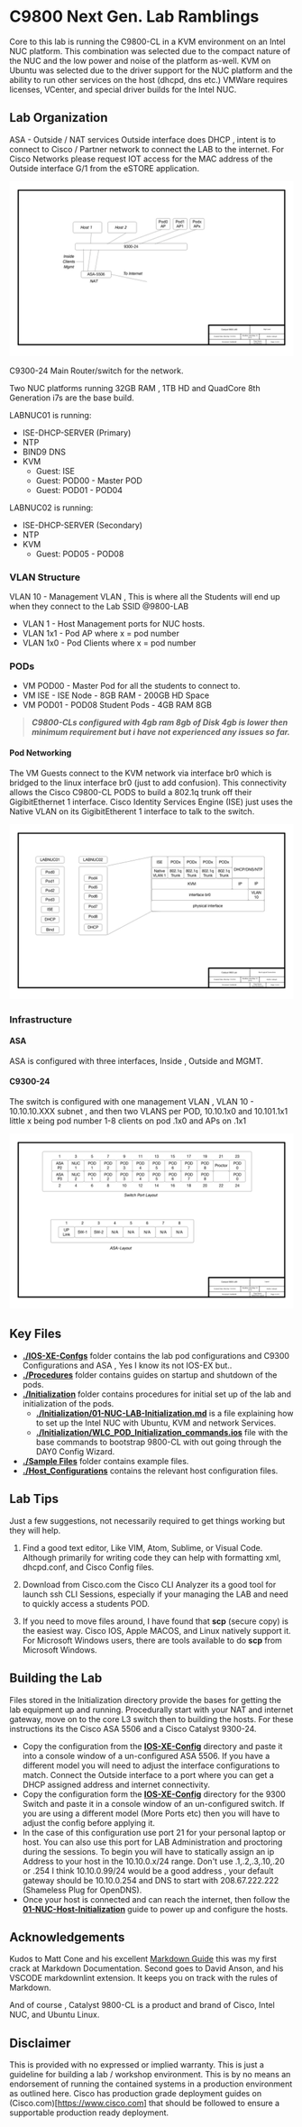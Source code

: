 
# C9800 Next Gen. Lab Ramblings

Core to this lab is running the C9800-CL in a KVM environment on an Intel NUC platform.   This combination was selected due to the compact nature of the NUC and the low power and noise of the platform as-well.  KVM on Ubuntu was selected due to the driver support for the NUC platform and the ability to run other services on the host (dhcpd, dns etc.) VMWare requires licenses, VCenter, and special driver builds for the Intel NUC.

## Lab Organization

ASA - Outside / NAT services Outside interface does DHCP , intent is to connect to Cisco / Partner network to connect the LAB to the internet.  For Cisco Networks please request IOT access for the MAC address of the Outside interface G/1 from the eSTORE application.

![High Level Architecture](https://github.com/naboyd/C9800-LAB/blob/master/Cat9kLABDrawings/Architecture.png)

C9300-24 Main Router/switch for the network.  

Two NUC platforms running 32GB RAM , 1TB HD and QuadCore 8th Generation i7s are the base build.  

LABNUC01 is running:

- ISE-DHCP-SERVER (Primary)
- NTP
- BIND9 DNS
- KVM
  - Guest: ISE
  - Guest: POD00 - Master POD
  - Guest: POD01 - POD04  

LABNUC02 is running:

- ISE-DHCP-SERVER (Secondary)
- NTP
- KVM
  - Guest: POD05 - POD08

### VLAN Structure

VLAN 10 - Management VLAN , This is where all the Students will end up when they connect to the Lab SSID @9800-LAB

- VLAN 1 - Host Management ports for NUC hosts.
- VLAN 1x1 - Pod AP where x = pod number
- VLAN 1x0 - Pod Clients where x = pod number

### PODs

- VM POD00 - Master Pod for all the students to connect to.
- VM ISE - ISE Node - 8GB RAM - 200GB HD Space
- VM POD01 - POD08  Student Pods - 4GB RAM 8GB 

>***C9800-CLs configured with 4gb ram 8gb of Disk 4gb is lower then minimum requirement but i have not experienced any issues so far.***

#### Pod Networking

The VM Guests connect to the KVM network via interface br0 which is bridged to the linux interface br0 (just to add confusion).  This connectivity allows the Cisco C9800-CL PODS to build a 802.1q trunk off their GigibitEthernet 1 interface. Cisco Identity Services Engine (ISE) just uses the Native VLAN on its GigibitEtherent 1 interface to talk to the switch.

![Pod Networking Architecture](https://github.com/naboyd/C9800-LAB/blob/master/Cat9kLABDrawings/Host%20Architecture.png)

### Infrastructure

#### ASA

ASA is configured with three interfaces, Inside , Outside and MGMT.

#### C9300-24

The switch is configured with one management VLAN , VLAN 10 - 10.10.10.XXX subnet , and then two VLANS per POD, 10.10.1x0 and 10.101.1x1 little x being pod number 1-8  clients on pod .1x0 and APs on .1x1

![Switch Port Layout](https://github.com/naboyd/C9800-LAB/blob/master/Cat9kLABDrawings/Switch%20Port%20Layout.png)

## Key Files

- **[./IOS-XE-Confgs](https://github.com/naboyd/C9800-LAB/tree/master/IOS-XE-Configs)** folder contains the lab pod configurations and C9300 Configurations and ASA , Yes I know its not IOS-EX but.. 
- **[./Procedures](https://github.com/naboyd/C9800-LAB/tree/master/Procedures)** folder contains guides on startup and shutdown of the pods.
- **[./Initialization](https://github.com/naboyd/C9800-LAB/tree/master/Initialization)** folder contains procedures for initial set up of the lab and initialization of the pods.
  - **[./Initialization/01-NUC-LAB-Initialization.md](https://github.com/naboyd/C9800-LAB/blob/master/Initialization/01-NUC-LAB-Initalization.md)** is a file explaining how to set up the Intel NUC with Ubuntu, KVM and network Services.
  - **[./Initialization/WLC_POD_Initialization_commands.ios](https://github.com/naboyd/C9800-LAB/blob/master/Initialization/WLC_POD_Initialization_commands.ios)** file with the base commands to bootstrap 9800-CL with      out going through the DAY0 Config Wizard.  
- **[./Sample Files](https://github.com/naboyd/C9800-LAB/tree/master/Sample%20Files)** folder contains example files.
- **[./Host_Configurations](https://github.com/naboyd/Host_Configurations)** contains the relevant host configuration files.

## Lab Tips

Just a few suggestions, not necessarily required to get things working but they will help.

1. Find a good text editor, Like VIM, Atom, Sublime, or Visual Code.  Although primarily for writing code they can help with formatting xml, dhcpd.conf, and Cisco Config files.  

2. Download from Cisco.com the Cisco CLI Analyzer its a good tool for launch ssh CLI Sessions, especially if your managing the LAB and need to quickly access a students POD.

3. If  you need to move files around, I have found that **scp** (secure copy) is the easiest way. Cisco IOS, Apple MACOS, and Linux natively support it. For Microsoft Windows users, there are tools available to do **scp** from Microsoft Windows.

## Building the Lab

Files stored in the Initialization directory provide the bases for getting the lab equipment up and running. Procedurally start with your NAT and internet gateway, move on to the core L3 switch then to building the hosts.  For these instructions its the Cisco ASA 5506 and a Cisco Catalyst 9300-24.

- Copy the configuration from the **[IOS-XE-Config](https://github.com/naboyd/C9800-LAB/tree/master/IOS-XE-Configs)** directory and paste it into a console window of a un-configured ASA 5506.  If you have a different model you will need to adjust the interface configurations to match.  Connect the Outside interface to a port where you can get a DHCP assigned address and internet connectivity.
- Copy the configuration form the **[IOS-XE-Config](https://github.com/naboyd/C9800-LAB/tree/master/IOS-XE-Configs)**  directory for the 9300 Switch and paste it in a console window of an un-configured switch.  If you are using a different model (More Ports etc) then you will have to adjust the config before applying it.
- In the case of this configuration use port 21 for your personal laptop or host. You can also use this port for LAB Administration and proctoring during the sessions. To begin you will have to statically assign an ip Address to your host in the 10.10.0.x/24 range. Don't use .1,.2,.3,.10,.20 or .254 I think 10.10.0.99/24 would be a good address , your default gateway should be 10.10.0.254 and DNS to start with 208.67.222.222 (Shameless Plug for OpenDNS). 
- Once your host is connected and can reach the internet, then follow the **[01-NUC-Host-Initialization](Initialization/01-NUC-Host-Initalization.md)** guide to power up and configure the hosts.

## Acknowledgements

Kudos to Matt Cone and his excellent [Markdown Guide](https://www.markdownguide.org/getting-started) this was my first crack at Markdown Documentation.  Second goes to David Anson, and his VSCODE markdownlint extension.  It keeps you on track with the rules of Markdown.

And of course , Catalyst 9800-CL is a product and brand of Cisco, Intel NUC, and Ubuntu Linux.

## Disclaimer

This is provided with no expressed or implied warranty.  This is just a guideline for building a lab / workshop environment.  This is by no means an endorsement of running the contained systems in a production environment as outlined here.  Cisco has production grade deployment guides on (Cisco.com)[https://www.cisco.com] that should be followed to ensure a supportable production ready deployment.